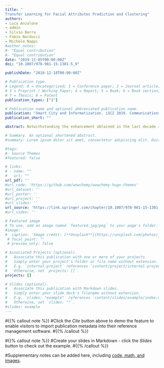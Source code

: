 ```yaml
---
title: "
Transfer Learning for Facial Attributes Prediction and Clustering"
authors:
- Luca Anzalone
- admin
- Silvio Barra
- Fabio Narducci
- Michele Nappi
#author_notes:
#- "Equal contribution"
#- "Equal contribution"
date: "2019-11-05T00:00:00Z"
doi: "10.1007/978-981-15-1301-5_9"

publishDate: "2018-12-18T00:00:00Z"

# Publication type.
# Legend: 0 = Uncategorized; 1 = Conference paper; 2 = Journal article;
# 3 = Preprint / Working Paper; 4 = Report; 5 = Book; 6 = Book section;
# 7 = Thesis; 8 = Patent
publication_types: ["1"]

# Publication name and optional abbreviated publication name.
publication: "Smart City and Informatization. iSCI 2019. Communications in Computer and Information Science, vol 1122. Springer, Singapore"
publication_short: ""

abstract: Notwithstanding the enhancement obtained in the last decade researches, the recognition of facial attributes is still today a trend. Besides the mere face recognition, the singular face features, like mouth, nose and hair, are considered as soft biometrics; these can be useful for human identification in cases the face is partially occluded, and only some regions are visible. In this paper we propose a model generated by transfer learning approach for the recognition of the face attributes. Also, an unsupervised clustering model is described, which is in charge of dividing and grouping faces based on their characteristics. Furthermore, we show how clusters can be evaluated by a compact summary of them, and how Deep Learning models should be properly trained for attribute prediction tasks.

# Summary. An optional shortened abstract.
#summary: Lorem ipsum dolor sit amet, consectetur adipiscing elit. Duis posuere tellus ac convallis placerat. Proin tincidunt magna sed ex sollicitudin condimentum.

#tags:
#- Source Themes
#featured: false

# links:
# - name: ""
#   url: ""
url_pdf: ''
#url_code: 'https://github.com/wowchemy/wowchemy-hugo-themes'
#url_dataset: ''
#url_poster: ''
#url_project: ''
#url_slides: ''
url_source: 'https://link.springer.com/chapter/10.1007/978-981-15-1301-5_9'
#url_video: ''

# Featured image
# To use, add an image named `featured.jpg/png` to your page's folder. 
#image:
#  caption: 'Image credit: [**Unsplash**](https://unsplash.com/photos/jdD8gXaTZsc)'
 # focal_point: ""
 # preview_only: false

# Associated Projects (optional).
#   Associate this publication with one or more of your projects.
#   Simply enter your project's folder or file name without extension.
#   E.g. `internal-project` references `content/project/internal-project/index.md`.
#   Otherwise, set `projects: []`.
projects: []

# Slides (optional).
#   Associate this publication with Markdown slides.
#   Simply enter your slide deck's filename without extension.
#   E.g. `slides: "example"` references `content/slides/example/index.md`.
#   Otherwise, set `slides: ""`.
#slides: example
---
```


#{{% callout note %}}
#Click the *Cite* button above to demo the feature to enable visitors to import publication metadata into their reference management software.
#{{% /callout %}}

#{{% callout note %}}
#Create your slides in Markdown - click the *Slides* button to check out the example.
#{{% /callout %}}

#Supplementary notes can be added here, including [code, math, and images](https://wowchemy.com/docs/writing-markdown-latex/).

